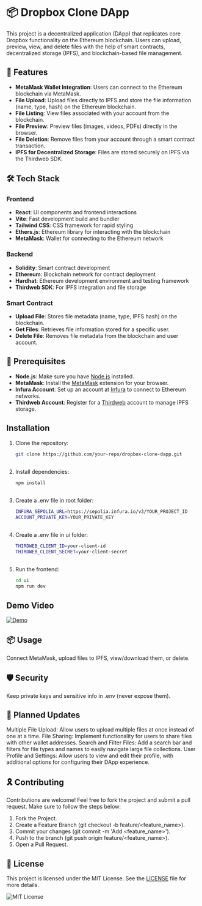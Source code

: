 # 📦 Dropbox Clone DApp

This project is a decentralized application (DApp) that replicates core Dropbox functionality on the Ethereum blockchain. Users can upload, preview, view, and delete files with the help of smart contracts, decentralized storage (IPFS), and blockchain-based file management.

## 🚀 Features

- **MetaMask Wallet Integration**: Users can connect to the Ethereum blockchain via MetaMask.
- **File Upload**: Upload files directly to IPFS and store the file information (name, type, hash) on the Ethereum blockchain.
- **File Listing**: View files associated with your account from the blockchain.
- **File Preview**: Preview files (images, videos, PDFs) directly in the browser.
- **File Deletion**: Remove files from your account through a smart contract transaction.
- **IPFS for Decentralized Storage**: Files are stored securely on IPFS via the Thirdweb SDK.

## 🛠️ Tech Stack

### Frontend
- **React**: UI components and frontend interactions
- **Vite**: Fast development build and bundler
- **Tailwind CSS**: CSS framework for rapid styling
- **Ethers.js**: Ethereum library for interacting with the blockchain
- **MetaMask**: Wallet for connecting to the Ethereum network

### Backend
- **Solidity**: Smart contract development
- **Ethereum**: Blockchain network for contract deployment
- **Hardhat**: Ethereum development environment and testing framework
- **Thirdweb SDK**: For IPFS integration and file storage

### Smart Contract

- **Upload File**: Stores file metadata (name, type, IPFS hash) on the blockchain.
- **Get Files**: Retrieves file information stored for a specific user.
- **Delete File**: Removes file metadata from the blockchain and user account.

## 📝 Prerequisites

- **Node.js**: Make sure you have [Node.js](https://nodejs.org/) installed.
- **MetaMask**: Install the [MetaMask](https://metamask.io/) extension for your browser.
- **Infura Account**: Set up an account at [Infura](https://infura.io/) to connect to Ethereum networks.
- **Thirdweb Account**: Register for a [Thirdweb](https://thirdweb.com/) account to manage IPFS storage.

## Installation

1. Clone the repository:
   ```bash
   git clone https://github.com/your-repo/dropbox-clone-dapp.git

##
2. Install dependencies:
   ```bash
   npm install

##
3. Create a .env file in root folder:
   ```bash
   INFURA_SEPOLIA_URL=https://sepolia.infura.io/v3/YOUR_PROJECT_ID
   ACCOUNT_PRIVATE_KEY=YOUR_PRIVATE_KEY

##
4. Create a .env file in ui folder:
   ```bash
   THIRDWEB_CLIENT_ID=your-client-id
   THIRDWEB_CLIENT_SECRET=your-client-secret

##
5. Run the frontend:
   ```bash
   cd ui
   npm run dev

## Demo Video

[![Demo](https://icons.iconarchive.com/icons/iconsmind/outline/256/Youtube-icon.png)](https://youtu.be/sJHGTyBMiNo)

## 📦 Usage

Connect MetaMask, upload files to IPFS, view/download them, or delete.

## 🛡️ Security

Keep private keys and sensitive info in .env (never expose them).

## 🔮 Planned Updates

Multiple File Upload: Allow users to upload multiple files at once instead of one at a time.
File Sharing: Implement functionality for users to share files with other wallet addresses.
Search and Filter Files: Add a search bar and filters for file types and names to easily navigate large file collections.
User Profile and Settings: Allow users to view and edit their profile, with additional options for configuring their DApp experience.

## 🎗️ Contributing

Contributions are welcome! Feel free to fork the project and submit a pull request. Make sure to follow the steps below:

1. Fork the Project.
2. Create a Feature Branch (git checkout -b feature/<feature_name>).
3. Commit your changes (git commit -m 'Add <feature_name>').
4. Push to the branch (git push origin feature/<feature_name>).
5. Open a Pull Request.

## 📝 License

This project is licensed under the MIT License. See the [LICENSE](https://github.com/nandhuraju/ChainCerts/blob/main/License.txt) file for more details.

![MIT License](https://img.shields.io/badge/License-MIT-blue.svg)


